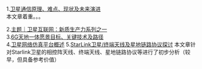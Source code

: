 1.[卫星通信原理、难点、现状及未来演进](https://mp.weixin.qq.com/s/y1TuSto20rjCu7xXG52hnA)   
本文章着重。。。

2.[主题｜卫星互联网：新质生产力系列之一](https://mp.weixin.qq.com/s/7esT6PAMoviOAIhceAeNsA)   
3.[6G天地一体愿景目标、关键技术及路径](https://mp.weixin.qq.com/s/OVRm8TcUvxtTuHMXRyRqBA)   
4.[卫星网络仿真平台概述](https://mp.weixin.qq.com/s/M79dwJdaKbBfgiQUtHbo5w)
5.[StarLink卫星/终端天线及星地链路协议探讨](https://zhuanlan.zhihu.com/p/166352918?utm_medium=social&utm_psn=1780899566457065472&utm_source=wechat_session)
本文章针对Starlink卫星的相控阵天线、终端天线、星地链路协议等进行了初步分析（较早，但具备参考价值）

